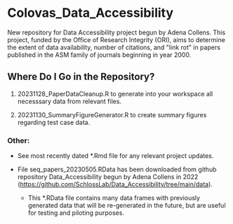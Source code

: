 # Colovas_Data_Accessibility

New repository for Data Accessibility project begun by Adena Collens. This project, funded by the Office of Research Integrity (ORI), aims to determine the extent of data availability, number of citations, and "link rot" in papers published in the ASM family of journals beginning in year 2000.

## Where Do I Go in the Repository? 

1.  20231128_PaperDataCleanup.R to generate into your workspace all necesssary data from relevant files.

2.  20231130_SummaryFigureGenerator.R to create summary figures regarding test case data.

### Other:

-    See most recently dated \*.Rmd file for any relevant project updates.

-   File seq_papers_20230505.RData has been downloaded from github repository Data_Accessibility begun by Adena Collens in 2022 (<https://github.com/SchlossLab/Data_Accessibility/tree/main/data>).

    -   This \*.RData file contains many data frames with previously generated data that will be re-generated in the future, but are useful for testing and piloting purposes.
